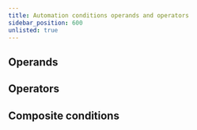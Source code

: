 ```yaml
---
title: Automation conditions operands and operators
sidebar_position: 600
unlisted: true
---
```


## Operands

## Operators

## Composite conditions